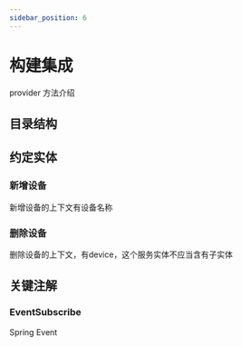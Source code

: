 ```yaml
---
sidebar_position: 6
---
```

# 构建集成

provider 方法介绍

## 目录结构

## 约定实体

### 新增设备

新增设备的上下文有设备名称

### 删除设备

删除设备的上下文，有device，这个服务实体不应当含有子实体

## 关键注解

### EventSubscribe

Spring Event
